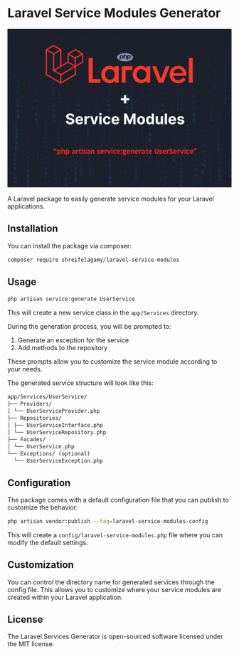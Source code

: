# Laravel Service Modules Generator

![Laravel Service Modules](images/laravel-service-modules.png)

A Laravel package to easily generate service modules for your Laravel applications.

## Installation

You can install the package via composer:

```bash
composer require shreifelagamy/laravel-service-modules
```

## Usage

```bash
php artisan service:generate UserService
```

This will create a new service class in the `app/Services` directory.

During the generation process, you will be prompted to:
1. Generate an exception for the service
2. Add methods to the repository

These prompts allow you to customize the service module according to your needs.

The generated service structure will look like this:

```
app/Services/UserService/
├── Providers/
│ └── UserServiceProvider.php
├── Repositories/
│ ├── UserServiceInterface.php
│ └── UserServiceRepository.php
├── Facades/
│ └── UserService.php
└── Exceptions/ (optional)
  └── UserServiceException.php
```

## Configuration

The package comes with a default configuration file that you can publish to customize the behavior:

```bash
php artisan vendor:publish --tag=laravel-service-modules-config
```

This will create a `config/laravel-service-modules.php` file where you can modify the default settings.

## Customization

You can control the directory name for generated services through the config file. This allows you to customize where your service modules are created within your Laravel application.

## License

The Laravel Services Generator is open-sourced software licensed under the MIT license.



